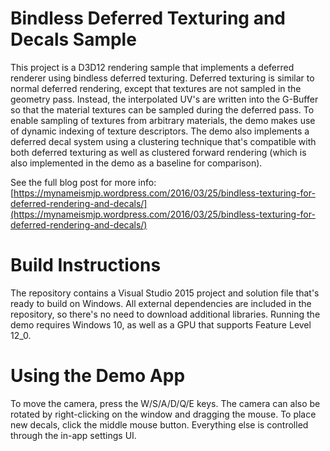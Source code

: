 # Bindless Deferred Texturing and Decals Sample

This project is a D3D12 rendering sample that implements a deferred renderer using bindless deferred texturing. Deferred texturing is similar to normal deferred rendering, except that textures are not sampled in the geometry pass. Instead, the interpolated UV's are written into the G-Buffer so that the material textures can be sampled during the deferred pass. To enable sampling of textures from arbitrary materials, the demo makes use of dynamic indexing of texture descriptors. The demo also implements a deferred decal system using a clustering technique that's compatible with both deferred texturing as well as clustered forward rendering (which is also implemented in the demo as a baseline for comparison).

See the full blog post for more info: [https://mynameismjp.wordpress.com/2016/03/25/bindless-texturing-for-deferred-rendering-and-decals/](https://mynameismjp.wordpress.com/2016/03/25/bindless-texturing-for-deferred-rendering-and-decals/)

# Build Instructions

The repository contains a Visual Studio 2015 project and solution file that's ready to build on Windows. All external dependencies are included in the repository, so there's no need to download additional libraries. Running the demo requires Windows 10, as well as a GPU that supports Feature Level 12_0.

# Using the Demo App

To move the camera, press the W/S/A/D/Q/E keys. The camera can also be rotated by right-clicking on the window and dragging the mouse. To place new decals, click the middle mouse button. Everything else is controlled through the in-app settings UI.